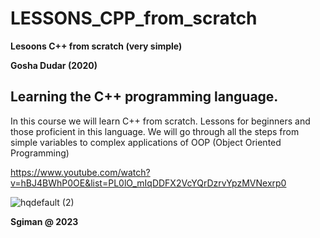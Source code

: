 # LESSONS_CPP_from_scratch

**Lesoons  C++ from scratch (very simple)**

**Gosha Dudar (2020)**

## Learning the C++ programming language. 

In this course we will learn C++ from scratch. 
Lessons for beginners and those proficient in this language. We will go through all the steps 
from simple variables to complex applications of OOP (Object Oriented Programming)

https://www.youtube.com/watch?v=hBJ4BWhP0OE&list=PL0lO_mIqDDFX2VcYQrDzrvYpzMVNexrp0

![hqdefault (2)](https://github.com/sgiman/LESSONS_CPP_from_scratch/assets/7030369/85598c65-3eba-4f4d-9b08-749cc698a7ef)



**Sgiman @ 2023**
